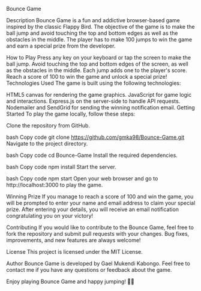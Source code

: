 Bounce Game

Description
Bounce Game is a fun and addictive browser-based game inspired by the classic Flappy Bird. The objective of the game is to make the ball jump and avoid touching the top and bottom edges as well as the obstacles in the middle. The player has to make 100 jumps to win the game and earn a special prize from the developer.

How to Play
Press any key on your keyboard or tap the screen to make the ball jump.
Avoid touching the top and bottom edges of the screen, as well as the obstacles in the middle.
Each jump adds one to the player's score.
Reach a score of 100 to win the game and unlock a special prize!
Technologies Used
The game is built using the following technologies:

HTML5 canvas for rendering the game graphics.
JavaScript for game logic and interactions.
Express.js on the server-side to handle API requests.
Nodemailer and SendGrid for sending the winning notification email.
Getting Started
To play the game locally, follow these steps:

Clone the repository from GitHub.

bash
Copy code
git clone https://github.com/gmka98/Bounce-Game.git
Navigate to the project directory.

bash
Copy code
cd Bounce-Game
Install the required dependencies.

bash
Copy code
npm install
Start the server.

bash
Copy code
npm start
Open your web browser and go to http://localhost:3000 to play the game.

Winning Prize
If you manage to reach a score of 100 and win the game, you will be prompted to enter your name and email address to claim your special prize. After entering your details, you will receive an email notification congratulating you on your victory!

Contributing
If you would like to contribute to the Bounce Game, feel free to fork the repository and submit pull requests with your changes. Bug fixes, improvements, and new features are always welcome!

License
This project is licensed under the MIT License.

Author
Bounce Game is developed by Gael Mukendi Kabongo. Feel free to contact me if you have any questions or feedback about the game.

Enjoy playing Bounce Game and happy jumping! 🏀🎉
